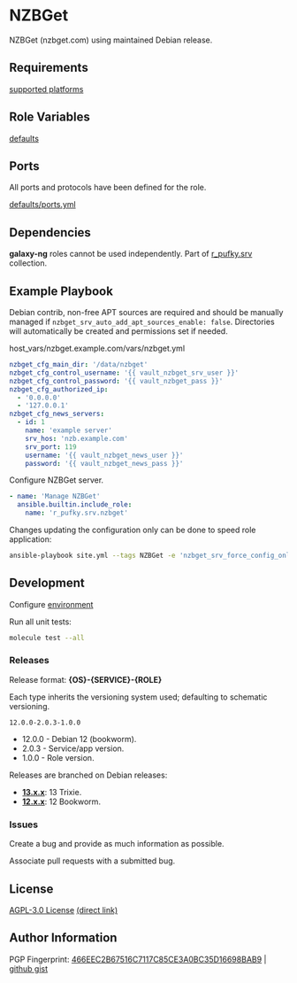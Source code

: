 # NZBGet
NZBGet (nzbget.com) using maintained Debian release.

## Requirements
[supported platforms](https://github.com/r-pufky/ansible_nzbget/blob/main/meta/main.yml)

## Role Variables
[defaults](https://github.com/r-pufky/ansible_nzbget/tree/main/defaults/main)

## Ports
All ports and protocols have been defined for the role.

[defaults/ports.yml](https://github.com/r-pufky/ansible_nzbget/blob/main/defaults/main/ports.yml)

## Dependencies
**galaxy-ng** roles cannot be used independently. Part of
[r_pufky.srv](https://github.com/r-pufky/ansible_collection_srv) collection.

## Example Playbook
Debian contrib, non-free APT sources are required and should be manually
managed if `nzbget_srv_auto_add_apt_sources_enable: false`. Directories
will automatically be created and permissions set if needed.

host_vars/nzbget.example.com/vars/nzbget.yml
``` yaml
nzbget_cfg_main_dir: '/data/nzbget'
nzbget_cfg_control_username: '{{ vault_nzbget_srv_user }}'
nzbget_cfg_control_password: '{{ vault_nzbget_pass }}'
nzbget_cfg_authorized_ip:
  - '0.0.0.0'
  - '127.0.0.1'
nzbget_cfg_news_servers:
  - id: 1
    name: 'example server'
    srv_hos: 'nzb.example.com'
    srv_port: 119
    username: '{{ vault_nzbget_news_user }}'
    password: '{{ vault_nzbget_news_pass }}'
```

Configure NZBGet server.
``` yaml
- name: 'Manage NZBGet'
  ansible.builtin.include_role:
    name: 'r_pufky.srv.nzbget'
```

Changes updating the configuration only can be done to speed role application:
``` bash
ansible-playbook site.yml --tags NZBGet -e 'nzbget_srv_force_config_only_enable=true'
```

## Development
Configure [environment](https://github.com/r-pufky/ansible_collection_srv/blob/main/docs/dev/environment/README.md)

Run all unit tests:
``` bash
molecule test --all
```

### Releases
Release format: **{OS}-{SERVICE}-{ROLE}**

Each type inherits the versioning system used; defaulting to schematic
versioning.

`12.0.0-2.0.3-1.0.0`
* 12.0.0 - Debian 12 (bookworm).
* 2.0.3 - Service/app version.
* 1.0.0 - Role version.

Releases are branched on Debian releases:

* **[13.x.x](https://github.com/r-pufky/ansible_nzbget)**: 13 Trixie.
* **[12.x.x](https://github.com/r-pufky/ansible_nzbget/tree/12.x)**: 12 Bookworm.

### Issues
Create a bug and provide as much information as possible.

Associate pull requests with a submitted bug.

## License
[AGPL-3.0 License](https://www.tldrlegal.com/license/gnu-affero-general-public-license-v3-agpl-3-0)
 [(direct link)](https://github.com/r-pufky/ansible_nzbget/blob/main/LICENSE)

## Author Information
PGP Fingerprint: [466EEC2B67516C7117C85CE3A0BC35D16698BAB9](https://keys.openpgp.org/vks/v1/by-fingerprint/466EEC2B67516C7117C85CE3A0BC35D16698BAB9)
| [github gist](https://gist.github.com/r-pufky/a8df36977c55b5bb20829267c4c49d22)
